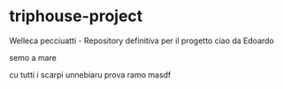 # triphouse-project
Welleca pecciuatti - Repository definitiva per il progetto
ciao da Edoardo

semo a mare

cu tutti i  scarpi
unnebiaru
prova ramo masdf

